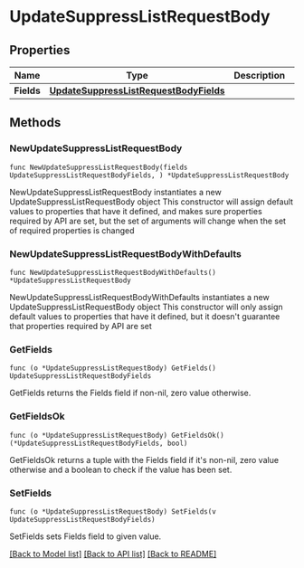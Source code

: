 # UpdateSuppressListRequestBody

## Properties

Name | Type | Description | Notes
------------ | ------------- | ------------- | -------------
**Fields** | [**UpdateSuppressListRequestBodyFields**](UpdateSuppressListRequestBodyFields.md) |  | 

## Methods

### NewUpdateSuppressListRequestBody

`func NewUpdateSuppressListRequestBody(fields UpdateSuppressListRequestBodyFields, ) *UpdateSuppressListRequestBody`

NewUpdateSuppressListRequestBody instantiates a new UpdateSuppressListRequestBody object
This constructor will assign default values to properties that have it defined,
and makes sure properties required by API are set, but the set of arguments
will change when the set of required properties is changed

### NewUpdateSuppressListRequestBodyWithDefaults

`func NewUpdateSuppressListRequestBodyWithDefaults() *UpdateSuppressListRequestBody`

NewUpdateSuppressListRequestBodyWithDefaults instantiates a new UpdateSuppressListRequestBody object
This constructor will only assign default values to properties that have it defined,
but it doesn't guarantee that properties required by API are set

### GetFields

`func (o *UpdateSuppressListRequestBody) GetFields() UpdateSuppressListRequestBodyFields`

GetFields returns the Fields field if non-nil, zero value otherwise.

### GetFieldsOk

`func (o *UpdateSuppressListRequestBody) GetFieldsOk() (*UpdateSuppressListRequestBodyFields, bool)`

GetFieldsOk returns a tuple with the Fields field if it's non-nil, zero value otherwise
and a boolean to check if the value has been set.

### SetFields

`func (o *UpdateSuppressListRequestBody) SetFields(v UpdateSuppressListRequestBodyFields)`

SetFields sets Fields field to given value.



[[Back to Model list]](../README.md#documentation-for-models) [[Back to API list]](../README.md#documentation-for-api-endpoints) [[Back to README]](../README.md)


